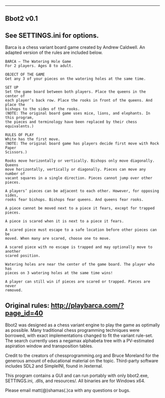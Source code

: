 ----------------
Bbot2 v0.1
----------------

See SETTINGS.ini for options.
----------------

Barca is a chess variant board game created by Andrew Caldwell. An adapted version of
the rules are included below.

	BARCA – The Watering Hole Game
	For 2 players. Ages 8 to adult.

	OBJECT OF THE GAME
	Get any 3 of your pieces on the watering holes at the same time.
 
	SET UP
	Set the game board between both players. Place the queens in the center of
	each player’s back row. Place the rooks in front of the queens. And place the
	bishops to the sides of the rooks.
	(NOTE: The original board game uses mice, lions, and elephants. In this program,
	the pieces and terminology have been replaced by their chess equivalents.)
 
	RULES OF PLAY
	White has the first move.
	(NOTE: The original board game has players decide first move with Rock Paper
	Scissors.)

	Rooks move horizontally or vertically. Bishops only move diagonally. Queens
	move horizontally, vertically or diagonally. Pieces can move any number of
	vacant squares in a single direction. Pieces cannot jump over other pieces.

	A players’ pieces can be adjacent to each other. However, for opposing sides,
	rooks fear bishops. Bishops fear queens. And queens fear rooks.

	A piece cannot be moved next to a piece it fears, except for trapped
	pieces.

	A piece is scared when it is next to a piece it fears.

	A scared piece must escape to a safe location before other pieces can be
	moved. When many are scared, choose one to move.

	A scared piece with no escape is trapped and may optionally move to another
	scared position.

	Watering holes are near the center of the game board. The player who has
	pieces on 3 watering holes at the same time wins!

	A player can still win if pieces are scared or trapped. Pieces are never
	removed.
	
Original rules: http://playbarca.com/?page_id=40
----------------

Bbot2 was designed as a chess variant engine to play the game as optimally as
possible. Many traditional chess programming techniques were borrowed, with exact
implementations changed to fit the variant rule-set. The search currently uses a
negamax alphabeta tree with a PV-estimated aspiration window and transposition
tables.

Credit to the creators of chessprogramming.org and Bruce Moreland for the generous
amount of educational material on the topic.
Third-party software includes SDL2 and SimpleINI, found in /external.

This program contains a GUI and can run portably with only bbot2.exe, SETTINGS.ini, .dlls,
and resources/.
All binaries are for Windows x64.

Please email matt(@)shamas(.)ca with any questions or bugs.
